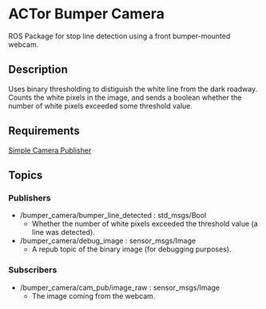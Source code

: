 # ACTor Bumper Camera

ROS Package for stop line detection using a front bumper-mounted webcam. <br>

## Description

Uses binary thresholding to distiguish the white line from the dark roadway. Counts the white pixels in the image, and sends a boolean whether the number of white pixels exceeded some threshold value.

## Requirements
[Simple Camera Publisher](https://github.com/ltu-ros/simple_camera_publisher)

## Topics
### Publishers
* /bumper_camera/bumper_line_detected : std_msgs/Bool
  * Whether the number of white pixels exceeded the threshold value (a line was detected). <br>
* /bumper_camera/debug_image : sensor_msgs/Image
  *  A repub topic of the binary image (for debugging purposes).
 
### Subscribers
* /bumper_camera/cam_pub/image_raw : sensor_msgs/Image
  * The image coming from the webcam. 

